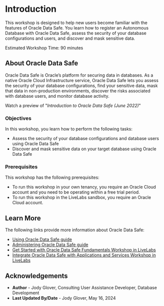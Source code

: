 # Introduction

This workshop is designed to help new users become familiar with the features of Oracle Data Safe. You learn how to register an Autonomous Database with Oracle Data Safe, assess the security of your database configurations and users, and discover and mask sensitive data.

Estimated Workshop Time: 90 minutes

## About Oracle Data Safe

Oracle Data Safe is Oracle’s platform for securing data in databases. As a native Oracle Cloud Infrastructure service, Oracle Data Safe lets you assess the security of your database configurations, find your sensitive data, mask that data in non-production environments, discover the risks associated with database users, and monitor database activity.

Watch a preview of "*Introduction to Oracle Data Safe (June 2022)*" [](youtube:UUc26bpdFnc)

### Objectives

In this workshop, you learn how to perform the following tasks:

- Assess the security of your database configurations and database users using Oracle Data Safe
- Discover and mask sensitive data on your target database using Oracle Data Safe

### Prerequisites

This workshop has the following prerequisites:
- To run this workshop in your own tenancy, you require an Oracle Cloud account and you need to be operating within a free trial period.
- To run this workshop in the LiveLabs sandbox, you require an Oracle Cloud account.


## Learn More

The following links provide more information about Oracle Data Safe:

- [Using Oracle Data Safe guide](https://docs.oracle.com/en/cloud/paas/data-safe/udscs/index.html)
- [Administering Oracle Data Safe guide](https://docs.oracle.com/en/cloud/paas/data-safe/admds/index.html)
- [Get Started with Oracle Data Safe Fundamentals Workshop in LiveLabs](https://apexapps.oracle.com/pls/apex/dbpm/r/livelabs/view-workshop?wid=598)
- [Integrate Oracle Data Safe with Applications and Services Workshop in LiveLabs](https://apexapps.oracle.com/pls/apex/dbpm/r/livelabs/view-workshop?wid=3596)


## Acknowledgements

* **Author** - Jody Glover, Consulting User Assistance Developer, Database Development
* **Last Updated By/Date** - Jody Glover, May 16, 2024
